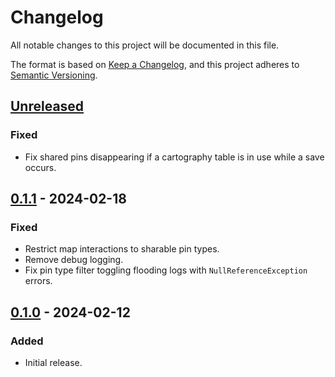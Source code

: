 # Changelog

All notable changes to this project will be documented in this file.

The format is based on [Keep a Changelog](https://keepachangelog.com/en/1.0.0/),
and this project adheres to [Semantic Versioning](https://semver.org/spec/v2.0.0.html).

## [Unreleased]

### Fixed

-   Fix shared pins disappearing if a cartography table is in use while a save occurs.

## [0.1.1] - 2024-02-18

### Fixed

-   Restrict map interactions to sharable pin types.
-   Remove debug logging.
-   Fix pin type filter toggling flooding logs with `NullReferenceException` errors.

## [0.1.0] - 2024-02-12

### Added

-   Initial release.

[Unreleased]: https://github.com/nbusseneau/BetterCartographyTable/compare/0.1.1...HEAD

[0.1.1]: https://github.com/nbusseneau/BetterCartographyTable/compare/0.1.0...0.1.1

[0.1.0]: https://github.com/nbusseneau/BetterCartographyTable/compare/d81736f2634eb52248432e1a66f59ac0acb491b4...0.1.0
